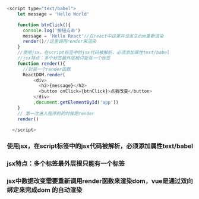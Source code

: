 ```js
<script type="text/babel">
    let message = 'Hello World'

    function btnClick(){
      console.log('按钮点击')
      message = 'Hello React'//在react中这里并没发生dom重新渲染
      render()//这里调用render来渲染
    }
    //使用jsx，在script标签中的jsx代码被解析，必须添加属性text/babel
    //jsx特点：多个标签最外层根只能有一个标签
    function render(){
      //封装一个render函数
      ReactDOM.render(
          <div>
            <h2>{message}</h2>
            <button onClick={btnClick}>点我改变</button>
          </div>
          ,document.getElementById('app'))
    }
    // 第一次进入程序的的时候跑render
    render()

  </script>
```

###  使用jsx，在script标签中的jsx代码被解析，必须添加属性text/babel

###    jsx特点：多个标签最外层根只能有一个标签

### jsx中数据改变需要重新调用render函数来渲染dom，vue是通过双向绑定来完成dom 的自动渲染